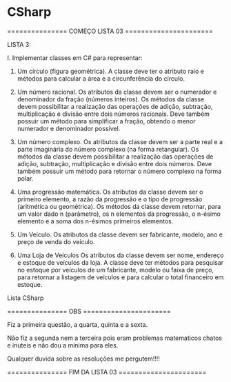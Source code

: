CSharp
======

=============== COMEÇO LISTA 03 ======================

LISTA 3:

I. Implementar classes em C# para representar: 

1. Um círculo (figura geométrica). 
A classe deve ter o atributo raio e métodos para calcular a área e a circunferência do círculo. 


2. Um número racional. 
Os atributos da classe devem ser o numerador e denominador da fração (números inteiros). Os métodos da classe 
devem possibilitar a realização das operações de adição, subtração, multiplicação e divisão entre dois números 
racionais. Deve também possuir um método para simplificar a fração, obtendo o menor numerador e denominador 
possível. 

3. Um número complexo. 
Os atributos da classe devem ser a parte real e a parte imaginária do número complexo (na forma retangular). Os 
métodos da classe devem possibilitar a realização das operações de adição, subtração, multiplicação e divisão 
entre dois números. Deve também possuir um método para retornar o número complexo na forma polar. 


4. Uma progressão matemática. 
Os atributos da classe devem ser o primeiro elemento, a razão da progressão e o tipo de progressão (aritmética 
ou geométrica). Os métodos da classe devem retornar, para um valor dado n (parâmetro), os n elementos da 
progressão, o n-ésimo elemento e a soma dos n-ésimos primeiros elementos. 



5. Um Veículo. 
Os atributos da classe devem ser fabricante, modelo, ano e preço de venda do veículo. 

6. Uma Loja de Veículos 
Os atributos da classe devem ser nome, endereço e estoque de veículos da loja. A classe deve ter métodos para 
pesquisar no estoque por veículos de um fabricante, modelo ou faixa de preço, para retornar a listagem de 
veículos e para calcular o total financeiro em estoque. 

Lista CSharp

=============== OBS ======================

Fiz a primeira questão, a quarta, quinta e a sexta.

Não fiz a segunda nem a terceira pois eram problemas matematicos chatos e inuteis e não dou a minima para eles.

Qualquer duvida sobre as resoluções me pergutem!!!!

=============== FIM DA LISTA 03 ======================


